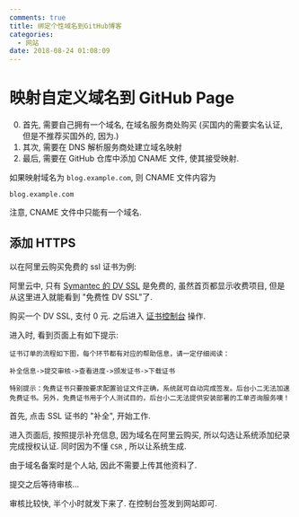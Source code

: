 ```yaml
---
comments: true
title: 绑定个性域名到GitHub博客
categories:
  - 网站
date: 2018-08-24 01:08:09
---
```


# 映射自定义域名到 GitHub Page

0. 首先, 需要自己拥有一个域名, 在域名服务商处购买 (买国内的需要实名认证, 但是不推荐买国外的, 因为.)
0. 其次, 需要在 DNS 解析服务商处建立域名映射
0. 最后, 需要在 GitHub 仓库中添加 CNAME 文件, 使其接受映射.

<!--more-->

如果映射域名为 `blog.example.com`, 则 CNAME 文件内容为

```
blog.example.com
```

注意, CNAME 文件中只能有一个域名.

## 添加 HTTPS

以在阿里云购买免费的 ssl 证书为例:

阿里云中, 只有 [Symantec 的 DV SSL](https://www.aliyun.com/product/cas#product-area2) 是免费的, 虽然首页都显示收费项目, 但是从这里进入就能看到 "免费性 DV SSL"了.

购买一个 DV SSL, 支付 0 元. 之后进入 [证书控制台](https://yundun.console.aliyun.com/?p=cas#/cas/home) 操作.

进入时, 看到页面上有如下提示:

```
证书订单的流程如下图，每个环节都有对应的帮助信息，请一定仔细阅读：

补全信息->提交审核->查看进度->颁发证书->下载证书

特别提示：免费证书只要按要求配置验证文件正确，系统就可自动完成签发。后台小二无法加速免费证书。另外，免费证书用于个人测试目的，后台小二无法提供安装部署的工单咨询服务噢！
```

首先, 点击 SSL 证书的 "补全", 开始工作.

进入页面后, 按照提示补充信息, 因为域名在阿里云购买, 所以勾选让系统添加纪录完成授权认证. 同时因为不懂 `CSR` , 所以让系统生成.

由于域名备案时是个人站, 因此不需要上传其他资料了.

提交之后等待审核...

审核比较快, 半个小时就发下来了. 在控制台签发到网站即可.
